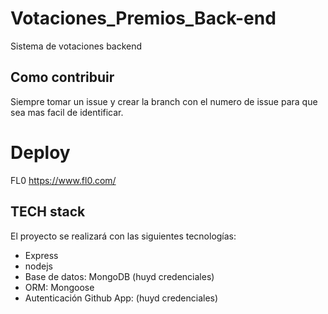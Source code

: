# Votaciones_Premios_Back-end
Sistema de votaciones backend 

## Como contribuir
Siempre tomar un issue y crear la branch con el numero de issue para que sea mas facil de identificar.

# Deploy
 FL0 https://www.fl0.com/

 ## TECH stack

 El proyecto se realizará con las siguientes tecnologías:
 
 - Express
 - nodejs
 - Base de datos: MongoDB (huyd credenciales)
 - ORM: Mongoose
 - Autenticación Github App: (huyd credenciales)
